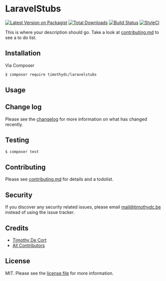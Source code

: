 # LaravelStubs

[![Latest Version on Packagist][ico-version]][link-packagist]
[![Total Downloads][ico-downloads]][link-downloads]
[![Build Status][ico-travis]][link-travis]
[![StyleCI][ico-styleci]][link-styleci]

This is where your description should go. Take a look at [contributing.md](contributing.md) to see a to do list.

## Installation

Via Composer

``` bash
$ composer require timothydc/laravelstubs
```

## Usage

## Change log

Please see the [changelog](changelog.md) for more information on what has changed recently.

## Testing

``` bash
$ composer test
```

## Contributing

Please see [contributing.md](contributing.md) for details and a todolist.

## Security

If you discover any security related issues, please email mail@timothydc.be instead of using the issue tracker.

## Credits

- [Timothy De Cort][link-author]
- [All Contributors][link-contributors]

## License

MIT. Please see the [license file](license.md) for more information.

[ico-version]: https://img.shields.io/packagist/v/timothydc/laravelstubs.svg?style=flat-square
[ico-downloads]: https://img.shields.io/packagist/dt/timothydc/laravelstubs.svg?style=flat-square
[ico-travis]: https://img.shields.io/travis/timothydc/laravelstubs/master.svg?style=flat-square
[ico-styleci]: https://styleci.io/repos/12345678/shield

[link-packagist]: https://packagist.org/packages/timothydc/laravelstubs
[link-downloads]: https://packagist.org/packages/timothydc/laravelstubs
[link-travis]: https://travis-ci.org/timothydc/laravelstubs
[link-styleci]: https://styleci.io/repos/12345678
[link-author]: https://github.com/timothydc
[link-contributors]: ../../contributors
